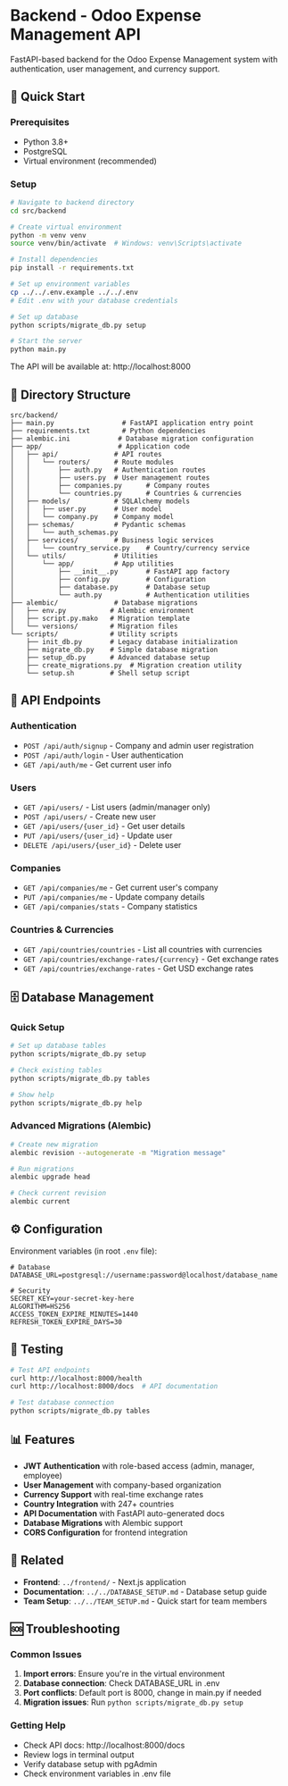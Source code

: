 # Backend - Odoo Expense Management API

FastAPI-based backend for the Odoo Expense Management system with authentication, user management, and currency support.

## 🚀 Quick Start

### Prerequisites
- Python 3.8+
- PostgreSQL
- Virtual environment (recommended)

### Setup
```bash
# Navigate to backend directory
cd src/backend

# Create virtual environment
python -m venv venv
source venv/bin/activate  # Windows: venv\Scripts\activate

# Install dependencies
pip install -r requirements.txt

# Set up environment variables
cp ../../.env.example ../../.env
# Edit .env with your database credentials

# Set up database
python scripts/migrate_db.py setup

# Start the server
python main.py
```

The API will be available at: http://localhost:8000

## 📁 Directory Structure

```
src/backend/
├── main.py                 # FastAPI application entry point
├── requirements.txt        # Python dependencies
├── alembic.ini            # Database migration configuration
├── app/                   # Application code
│   ├── api/              # API routes
│   │   └── routers/      # Route modules
│   │       ├── auth.py   # Authentication routes
│   │       ├── users.py  # User management routes
│   │       ├── companies.py      # Company routes
│   │       └── countries.py      # Countries & currencies
│   ├── models/           # SQLAlchemy models
│   │   ├── user.py       # User model
│   │   └── company.py    # Company model
│   ├── schemas/          # Pydantic schemas
│   │   └── auth_schemas.py
│   ├── services/         # Business logic services
│   │   └── country_service.py    # Country/currency service
│   └── utils/            # Utilities
│       └── app/          # App utilities
│           ├── __init__.py       # FastAPI app factory
│           ├── config.py         # Configuration
│           ├── database.py       # Database setup
│           └── auth.py           # Authentication utilities
├── alembic/              # Database migrations
│   ├── env.py           # Alembic environment
│   ├── script.py.mako   # Migration template
│   └── versions/        # Migration files
└── scripts/             # Utility scripts
    ├── init_db.py       # Legacy database initialization
    ├── migrate_db.py    # Simple database migration
    ├── setup_db.py      # Advanced database setup
    ├── create_migrations.py  # Migration creation utility
    └── setup.sh         # Shell setup script
```

## 🔧 API Endpoints

### Authentication
- `POST /api/auth/signup` - Company and admin user registration
- `POST /api/auth/login` - User authentication
- `GET /api/auth/me` - Get current user info

### Users
- `GET /api/users/` - List users (admin/manager only)
- `POST /api/users/` - Create new user
- `GET /api/users/{user_id}` - Get user details
- `PUT /api/users/{user_id}` - Update user
- `DELETE /api/users/{user_id}` - Delete user

### Companies
- `GET /api/companies/me` - Get current user's company
- `PUT /api/companies/me` - Update company details
- `GET /api/companies/stats` - Company statistics

### Countries & Currencies
- `GET /api/countries/countries` - List all countries with currencies
- `GET /api/countries/exchange-rates/{currency}` - Get exchange rates
- `GET /api/countries/exchange-rates` - Get USD exchange rates

## 🗄️ Database Management

### Quick Setup
```bash
# Set up database tables
python scripts/migrate_db.py setup

# Check existing tables
python scripts/migrate_db.py tables

# Show help
python scripts/migrate_db.py help
```

### Advanced Migrations (Alembic)
```bash
# Create new migration
alembic revision --autogenerate -m "Migration message"

# Run migrations
alembic upgrade head

# Check current revision
alembic current
```

## ⚙️ Configuration

Environment variables (in root `.env` file):
```env
# Database
DATABASE_URL=postgresql://username:password@localhost/database_name

# Security
SECRET_KEY=your-secret-key-here
ALGORITHM=HS256
ACCESS_TOKEN_EXPIRE_MINUTES=1440
REFRESH_TOKEN_EXPIRE_DAYS=30
```

## 🧪 Testing

```bash
# Test API endpoints
curl http://localhost:8000/health
curl http://localhost:8000/docs  # API documentation

# Test database connection
python scripts/migrate_db.py tables
```

## 📊 Features

- **JWT Authentication** with role-based access (admin, manager, employee)
- **User Management** with company-based organization
- **Currency Support** with real-time exchange rates
- **Country Integration** with 247+ countries
- **API Documentation** with FastAPI auto-generated docs
- **Database Migrations** with Alembic support
- **CORS Configuration** for frontend integration

## 🔗 Related

- **Frontend**: `../frontend/` - Next.js application
- **Documentation**: `../../DATABASE_SETUP.md` - Database setup guide
- **Team Setup**: `../../TEAM_SETUP.md` - Quick start for team members

## 🆘 Troubleshooting

### Common Issues

1. **Import errors**: Ensure you're in the virtual environment
2. **Database connection**: Check DATABASE_URL in .env
3. **Port conflicts**: Default port is 8000, change in main.py if needed
4. **Migration issues**: Run `python scripts/migrate_db.py setup`

### Getting Help

- Check API docs: http://localhost:8000/docs
- Review logs in terminal output
- Verify database setup with pgAdmin
- Check environment variables in .env file